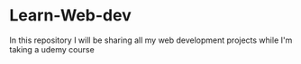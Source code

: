 # Learn-Web-dev
In this repository I will be sharing all my web development projects while I'm taking a udemy course 
